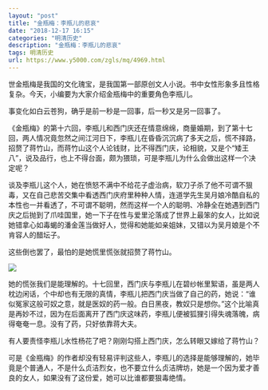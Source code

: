 ```yaml
---
layout: "post"
title: "金瓶梅：李瓶儿的悲哀"
date: "2018-12-17 16:15"
categories: "明清历史"
description: "金瓶梅：李瓶儿的悲哀"
tags: 明清历史
url: https://www.y5000.com/zgls/mq/4969.html
---
```






世金瓶梅是我国的文化瑰宝，是我国第一部原创文人小说。书中女性形象多且性格复杂。今天，小编要为大家介绍金瓶梅中的重要角色李瓶儿。

事变化如白云苍狗，确乎是前一秒是一回事，后一秒又是另一回事了。

《金瓶梅》的第十六回，李瓶儿和西门庆还在情意绵绵，商量婚期，到了第十七回，两人情况竟忽然之间江河日下，李瓶儿在昏昏沉沉病了多天之后，慌不择路，招赘了蒋竹山，而蒋竹山这个人论钱财，比不得西门庆，论相貌，又是个“矮王八”，说及品行，也上不得台面，颇为猥琐，可是李瓶儿为什么会做出这样一个决定呢？

谈及李瓶儿这个人，她在愤怒不满中不给花子虚治病，软刀子杀了他不可谓不狠毒，又在自己悲苦交集中看透西门庆府里种种人情，连道学先生吴月娘冷酷自私的本性也一并看透了，不可谓不聪明，然而这样一个人的聪明、冷静全在她遇到西门庆之后抛到了爪哇国里，她一下子在性与爱里沦落成了世界上最笨的女人，比如说她错拿心如毒蝎的潘金莲当做好人，觉得和她能如亲姐妹，又错以为吴月娘是个不肯容人的醋坛子。

这些倒也罢了，最怕的是她慌里慌张就招赘了蒋竹山。

![](https://img.y5000.com/uploads/allimg/161110/15564321C-0.jpg)

她的慌张我们是能理解的。十七回里，西门庆与李瓶儿在碧纱帐里絮语，虽是两人枕边闲话，个中却也有无限的真情，李瓶儿把西门庆当做了自己的药，她说：“谁似冤家这般可奴之意，就是医奴的药一般。白日黑夜，教奴只是想你。”这个比喻真是再妙不过，因为在后面离开了西门庆这味药，李瓶儿便被狐狸引得失魂落魄，病得奄奄一息。没有了药，只好依靠蒋大夫。

有人要责怪李瓶儿水性杨花了吧？刚刚勾搭上西门庆，怎么转眼又嫁给了蒋竹山？

可是《金瓶梅》的作者却没有轻易评判这些人，李瓶儿的选择是能够理解的，她毕竟是个普通人，不是什么贞洁烈女，也不要立什么贞洁牌坊，她是一个因为爱才善良的女人，如果没有了这份爱，她可以比谁都要狠毒绝情。
